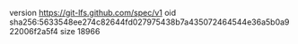 version https://git-lfs.github.com/spec/v1
oid sha256:5633548ee274c82644fd027975438b7a435072464544e36a5b0a922006f2a5f4
size 18966
